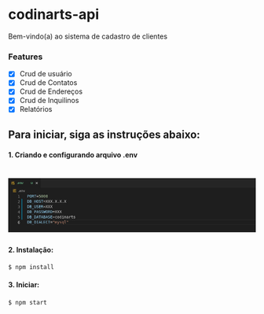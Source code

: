 # codinarts-api
Bem-vindo(a) ao sistema de cadastro de clientes

### Features

- [x] Crud de usuário
- [x] Crud de Contatos
- [x] Crud de Endereços
- [x] Crud de Inquilinos
- [x] Relatórios

## Para iniciar, siga as instruções abaixo:

#### 1. Criando e configurando arquivo .env

<h1 align="center">
  <img alt="NextLevelWeek" title="#NextLevelWeek" src="./src/assets/env.jpeg" />
</h1>

#### 2. Instalação:
```
$ npm install
```
#### 3. Iniciar:
```
$ npm start
```
